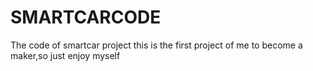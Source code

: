 # SMARTCARCODE
The code of smartcar project
this is the first project of me to become a maker,so just enjoy myself
